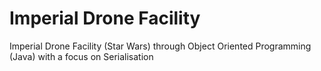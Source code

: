 # Imperial Drone Facility
 Imperial Drone Facility (Star Wars) through Object Oriented Programming (Java) with a focus on Serialisation
